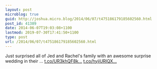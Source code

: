 ```yaml
---
layout: post
microblog: true
guid: http://joshua.micro.blog/2014/06/07/t475186179185602560.html
post_id: 41389
date: 2014-06-07T19:03:08+1100
lastmod: 2019-07-30T17:41:50+1100
type: post
url: /2014/06/07/t475186179185602560.html
---
```

Just surprised all of Jed and Rachel's family with an awesome surprise wedding in their ... [t.co/UR3khQF8k...](http://t.co/UR3khQF8kP) [t.co/hyjiURIQX...](http://t.co/hyjiURIQXB)
